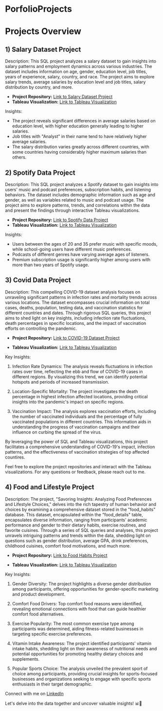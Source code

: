 # PorfolioProjects

# Projects Overview

## 1) Salary Dataset Project

Description:
This SQL project analyzes a salary dataset to gain insights into salary patterns and employment dynamics across various industries. The dataset includes information on age, gender, education level, job titles, years of experience, salary, country, and race. The project aims to explore salary trends, average salaries by education level and job titles, salary distribution by country, and more.

- **Project Repository:** [Link to Salary Dataset Project](https://github.com/AnoopHari/PorfolioProjects/blob/main/Salary%20Dataset%20Project.sql)
- **Tableau Visualization:** [Link to Tableau Visualization](https://public.tableau.com/app/profile/anoop.s.hari/viz/SalaryInsightsDashboardUncoveringCompensationPatternsandDemographics/Dashboard1)

Insights:
- The project reveals significant differences in average salaries based on education level, with higher education generally leading to higher salaries.
- Job titles with "Analyst" in their name tend to have relatively higher average salaries.
- The salary distribution varies greatly across different countries, with some countries having considerably higher maximum salaries than others.

## 2) Spotify Data Project

Description:
This SQL project analyzes a Spotify dataset to gain insights into users' music and podcast preferences, subscription habits, and listening behaviors. The dataset includes demographic information such as age and gender, as well as variables related to music and podcast usage. The project aims to explore patterns, trends, and correlations within the data and present the findings through interactive Tableau visualizations.

- **Project Repository:** [Link to Spotify Data Project](https://github.com/AnoopHari/PorfolioProjects/blob/main/Spotify%20Data%20Project.sql)
- **Tableau Visualization:** [Link to Tableau Visualization](https://public.tableau.com/app/profile/anoop.s.hari/viz/SpotifyUserDataReview/Dashboard1?publish=yes)

Insights:
- Users between the ages of 20 and 35 prefer music with specific moods, while school-going users have different music preferences.
- Podcasts of different genres have varying average ages of listeners.
- Premium subscription usage is significantly higher among users with more than two years of Spotify usage.

## 3) Covid Data Project

Description:
This compelling COVID-19 dataset analysis focuses on unraveling significant patterns in infection rates and mortality trends across various locations. The dataset encompasses crucial information on total cases, deaths, population, testing data, and vaccination statistics for different countries and dates. Through rigorous SQL queries, this project aims to shed light on key insights, including infection rate fluctuations, death percentages in specific locations, and the impact of vaccination efforts on controlling the pandemic.

- **Project Repository:** [Link to COVID-19 Dataset Project](https://github.com/AnoopHari/PorfolioProjects/blob/main/Covid%20Data%20Project.sql)


- **Tableau Visualization:** [Link to Tableau Visualization](https://public.tableau.com/app/profile/anoop.s.hari/viz/ThemostaffectedcountriesbyCOVID-19/Dashboard1)
 

Key Insights:

1) Infection Rate Dynamics: The analysis reveals fluctuations in infection rates over time, reflecting the ebb and flow of COVID-19 cases in different regions. By visualizing this trend, we can identify potential hotspots and periods of increased transmission.

2) Location-Specific Mortality: The project investigates the death percentage in highest infection affected locations, providing critical insights into the pandemic's impact on specific regions.

3) Vaccination Impact: The analysis explores vaccination efforts, including the number of vaccinated individuals and the percentage of fully vaccinated populations in different countries. This information aids in understanding the progress of vaccination campaigns and their influence on curbing the spread of the virus.

By leveraging the power of SQL and Tableau visualizations, this project facilitates a comprehensive understanding of COVID-19's impact, infection patterns, and the effectiveness of vaccination strategies of top affected countires.

Feel free to explore the project repositories and interact with the Tableau visualizations. For any questions or feedback, please reach out to me.

## 4) Food and Lifestyle Project

Description: The project, "Savoring Insights: Analyzing Food Preferences and Lifestyle Choices," delves into the rich tapestry of human behavior and choices by examining a comprehensive dataset stored in the "food_habits" database. This dataset, encapsulated within the "food_details" table, encapsulates diverse information, ranging from participants' academic performance and gender to their dietary habits, exercise routines, and favorite cuisines. Through a series of SQL queries and analyses, this project unravels intriguing patterns and trends within the data, shedding light on questions such as gender distribution, average GPA, drink preferences, childhood cuisines, comfort food motivations, and much more. 

- **Project Repository:** [Link to Food Habits Project](https://github.com/AnoopHari/PorfolioProjects/blob/main/FoodHabits%20Project.sql)



- **Tableau Visualization:** [Link to Tableau Visualization](https://public.tableau.com/app/profile/anoop.s.hari/viz/SavoringInsightsFoodPreferencesandLifestyleChoices/Dashboard1)
 

Key Insights:

1) Gender Diversity: The project highlights a diverse gender distribution among participants, offering opportunities for gender-specific marketing and product development.

2) Comfort Food Drivers: Top comfort food reasons were identified, revealing emotional connections with food that can guide healthier comfort food alternatives.

3) Exercise Popularity: The most common exercise type among participants was determined, aiding fitness-related businesses in targeting specific exercise preferences.

4) Vitamin Intake Awareness: The project identified participants' vitamin intake habits, shedding light on their awareness of nutritional needs and potential opportunities for promoting healthy dietary choices and supplements.

5) Popular Sports Choice: The analysis unveiled the prevalent sport of choice among participants, providing crucial insights for sports-focused businesses and organizations seeking to engage with specific sports enthusiasts in their target demographic. 


Connect with me on [LinkedIn](https://www.linkedin.com/in/anoopshari/) 

Let's delve into the data together and uncover valuable insights! 📊🎵
